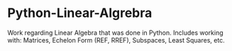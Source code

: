# Python-Linear-Algrebra
Work regarding Linear Algebra that was done in Python. 
Includes working with: 
Matrices, Echelon Form (REF, RREF), Subspaces, Least Squares, etc.
